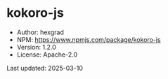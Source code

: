 # kokoro-js

* Author: hexgrad
* NPM: <https://www.npmjs.com/package/kokoro-js>
* Version: 1.2.0
* License: Apache-2.0

Last updated: 2025-03-10
